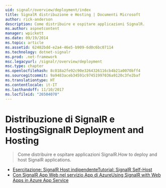 ```yaml
---
uid: signalr/overview/deployment/index
title: SignalR distribuzione e Hosting | Documenti Microsoft
author: rick-anderson
description: Come distribuire e ospitare applicazioni SignalR.
ms.author: aspnetcontent
manager: wpickett
ms.date: 09/19/2014
ms.topic: article
ms.assetid: 62482bdd-e2a4-46e5-b909-6d0c6bc07114
ms.technology: dotnet-signalr
ms.prod: .net-framework
msc.legacyurl: /signalr/overview/deployment
msc.type: chapter
ms.openlocfilehash: 8c018a2fe92c90e3264326116cb4b21a0070bff4
ms.sourcegitcommit: 9a9483aceb34591c97451997036a9120c3fe2baf
ms.translationtype: HT
ms.contentlocale: it-IT
ms.lasthandoff: 11/10/2017
ms.locfileid: "26504070"
---
```

<a name="signalr-deployment-and-hosting"></a><span data-ttu-id="8e638-103">Distribuzione di SignalR e Hosting</span><span class="sxs-lookup"><span data-stu-id="8e638-103">SignalR Deployment and Hosting</span></span>
====================
> <span data-ttu-id="8e638-104">Come distribuire e ospitare applicazioni SignalR.</span><span class="sxs-lookup"><span data-stu-id="8e638-104">How to deploy and host SignalR applications.</span></span>


- [<span data-ttu-id="8e638-105">Esercitazione: SignalR Host indipendente</span><span class="sxs-lookup"><span data-stu-id="8e638-105">Tutorial: SignalR Self-Host</span></span>](tutorial-signalr-self-host.md)
- [<span data-ttu-id="8e638-106">Con SignalR App Web nel servizio App di Azure</span><span class="sxs-lookup"><span data-stu-id="8e638-106">Using SignalR with Web Apps in Azure App Service</span></span>](using-signalr-with-azure-web-sites.md)
